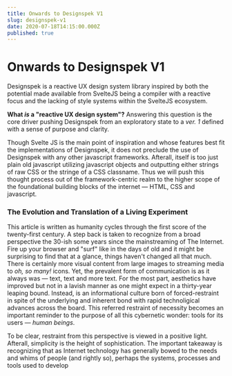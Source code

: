 ```yaml
---
title: Onwards to Designspek V1
slug: designspek-v1
date: 2020-07-18T14:15:00.000Z
published: true
---
```


# Onwards to Designspek V1

Designspek is a reactive UX design system library inspired by both the potential made available from SvelteJS being a compiler with a reactive focus and the lacking of style systems within the SvelteJS ecosystem.

**What _is_ a "reactive UX design system"?** Answering this question is the core driver pushing Designspek from an exploratory state to a _ver. 1_ defined with a sense of purpose and clarity.

Though Svelte JS is the main point of inspiration and whose features best fit the implementations of Designspek, it does not preclude the use of Designspek with any other javascript frameworks. Afterall, itself is too just plain old javascript utilizing javascript objects and outputting either strings of raw CSS or the stringe of a CSS classname. Thus we will push this thought process out of the framework-centric realm to the higher scope of the foundational building blocks of the internet — HTML, CSS and javascript.

### The Evolution and Translation of a Living Experiment

This article is written as humanity cycles through the first score of the twenty-first century. A step back is taken to recognize from a broad perspective the 30-ish some years since the mainstreaming of The Internet. Fire up your browser and "surf" like in the days of old and it might be surprising to find that at a glance, things haven't changed all that much. There is certainly more visual content from large images to streaming media to _oh, so many!_ icons. Yet, the prevalent form of communication is as it always was — text, text and more text. For the most part, aesthetics have improved but not in a lavish manner as one might expect in a thirty-year leaping bound. Instead, is an informational culture born of forced-restraint in spite of the underlying and inherent bond with rapid technoligical advances across the board. This referred restraint of necessity becomes an important reminder to the purpose of all this cybernetic wonder: tools for its users — _human beings_.

To be clear, restraint from this perspective is viewed in a positive light. Afterall, simplicity is the height of sophistication. The important takeaway is recognizing that as Internet technology has generally bowed to the needs and whims of people (and rightly so), perhaps the systems, processes and tools used to develop
